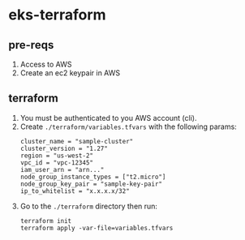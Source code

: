 # eks-terraform

## pre-reqs

1. Access to AWS
2. Create an ec2 keypair in AWS

## terraform

1. You must be authenticated to you AWS account (cli).
2. Create `./terraform/variables.tfvars` with the following params:
    ```
    cluster_name = "sample-cluster" 
    cluster_version = "1.27"
    region = "us-west-2"
    vpc_id = "vpc-12345"
    iam_user_arn = "arn..."
    node_group_instance_types = ["t2.micro"]
    node_group_key_pair = "sample-key-pair"
    ip_to_whitelist = "x.x.x.x/32"
    ```
3. Go to the `./terraform` directory then run:
    ```
    terraform init
    terraform apply -var-file=variables.tfvars
    ```
